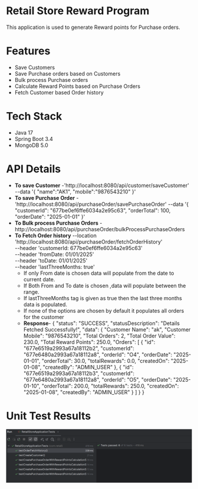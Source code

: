 # Retail Store Reward Program
This application is used to generate Reward points for Purchase orders.

# Features
- Save Customers
- Save Purchase orders based on Customers
- Bulk process Purchase orders
- Calculate Reward Points based on Purchase Orders
- Fetch Customer based Order history

# Tech Stack
- Java 17
- Spring Boot 3.4
- MongoDB 5.0

# API Details
- **To save Customer** -'http://localhost:8080/api/customer/saveCustomer' \
  --data '{
    "name":"AK1",
    "mobile":"9876543210" }'
- **To save Purchase Order** -'http://localhost:8080/api/purchaseOrder/savePurchaseOrder'
    --data '{
    "customerId": "677be0ef6ffe6034a2e95c63",
    "orderTotal": 100,
    "orderDate": "2025-01-01"
  }'  
- **To Bulk process Purchase Orders** -http://localhost:8080/api/purchaseOrder/bulkProcessPurchaseOrders
- **To Fetch Order history** --location 'http://localhost:8080/api/purchaseOrder/fetchOrderHistory' \
      --header 'customerId: 677be0ef6ffe6034a2e95c63' \
      --header 'fromDate: 01/01/2025' \
      --header 'toDate: 01/01/2025' \
      --header 'lastThreeMonths: true'
    - If only From date is chosen data will populate from the date to current date.
    - If Both From and To date is chosen ,data will populate between the range.
    - If lastThreeMonths tag is given as true then the last three months data is populated.
    - If none of the options are chosen by default it populates all orders for the customer
    - **Response**-
          {
    "status": "SUCCESS",
    "statusDescription": "Details Fetched Successfully!",
    "data": {
        "Customer Name": "ak",
        "Customer Mobile": "9876543210",
        "Total Orders": 2,
        "Total Order Value": 230.0,
        "Total Reward Points": 250.0,
        "Orders": [
            {
                "id": "677e6519a2993a67a18112b2",
                "customerId": "677e6480a2993a67a18112a8",
                "orderId": "O4",
                "orderDate": "2025-01-01",
                "orderTotal": 30.0,
                "totalRewards": 0.0,
                "createdOn": "2025-01-08",
                "createdBy": "ADMIN_USER"
            },
            {
                "id": "677e6519a2993a67a18112b3",
                "customerId": "677e6480a2993a67a18112a8",
                "orderId": "O5",
                "orderDate": "2025-01-10",
                "orderTotal": 200.0,
                "totalRewards": 250.0,
                "createdOn": "2025-01-08",
                "createdBy": "ADMIN_USER"
            }
        ]
    }
}

# Unit Test Results
![Unit Test Results](https://github.com/Arun-krish/retail-store/blob/master/src/main/resources/testresults/TestResults.png)
